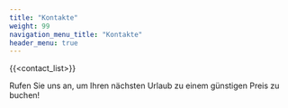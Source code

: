 ```yaml
---
title: "Kontakte"
weight: 99
navigation_menu_title: "Kontakte"
header_menu: true
---
```


{{<contact_list>}}

Rufen Sie uns an, um Ihren nächsten Urlaub zu einem günstigen Preis zu buchen!